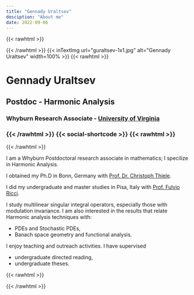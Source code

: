 ```yaml
---
title: "Gennady Uraltsev"
desciption: "About me"
date: 2022-09-06
---
```

{{< rawhtml >}}
<div class="profile">
     <div class="profile_inner">
{{< /rawhtml >}} 
{{< inTextImg url="guraltsev-1x1.jpg"  alt="Gennady Uraltsev"  width=100% >}}
{{< rawhtml >}} 
<span>
<h1>Gennady Uraltsev</h1> 
<h2>Postdoc - Harmonic Analysis</h2>
<h3>Whyburn Research Associate - <a href="https://math.virginia.edu/"> University of Virginia </a></h3>
<h3>
{{< /rawhtml >}} 
{{< social-shortcode >}}
{{< rawhtml >}} 
</h3></span>
</div><div class="profile_outer">
{{< /rawhtml >}} 

I am a Whyburn Postdoctoral research associate in mathematics; I specilize in Harmonic Analysis.

I obtained my Ph.D in Bonn, Germany with [Prof. Dr. Christoph Thiele](https://www.hcm.uni-bonn.de/people/faculty/profile/christoph-thiele/).

I did my undergraduate and master studies in Pisa, Italy with [Prof. Fulvio Ricci](https://www.sns.it/it/persona/fulvio-ricci). 

I study multilinear singular integral operators, especially those with modulation invariance. I am also interested in the results that relate Harmonic analysis techniques with:
- PDEs and Stochastic PDEs,
- Banach space geometry and functional analysis.

I enjoy teaching and outreach activities. I have supervised
- undergraduate directed reading,
- undergraduate theses.

{{< rawhtml >}}
</div></div>
{{< /rawhtml >}}

